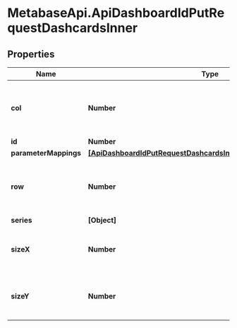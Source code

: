 # MetabaseApi.ApiDashboardIdPutRequestDashcardsInner

## Properties

Name | Type | Description | Notes
------------ | ------------- | ------------- | -------------
**col** | **Number** | value must be an integer greater or equal to than zero. | 
**id** | **Number** |  | 
**parameterMappings** | [**[ApiDashboardIdPutRequestDashcardsInnerParameterMappingsInner]**](ApiDashboardIdPutRequestDashcardsInnerParameterMappingsInner.md) |  | [optional] 
**row** | **Number** | value must be an integer greater or equal to than zero. | 
**series** | **[Object]** |  | [optional] 
**sizeX** | **Number** | value must be an integer greater than zero. | 
**sizeY** | **Number** | value must be an integer greater than zero. | 


